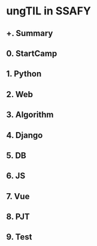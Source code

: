 # ungTIL in SSAFY

## +. Summary

## 0. StartCamp

## 1. Python

## 2. Web

## 3. Algorithm

## 4. Django

## 5. DB

## 6. JS

## 7. Vue

## 8. PJT

## 9. Test